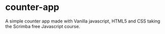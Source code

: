 # counter-app

A simple counter app made with Vanilla javascript, HTML5 and CSS taking the Scrimba free Javascript course.
